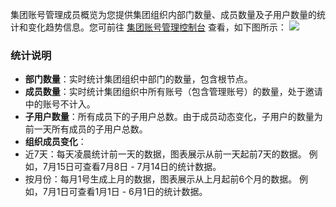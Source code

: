 集团账号管理成员概览为您提供集团组织内部门数量、成员数量及子用户数量的统计和变化趋势信息。您可前往 [集团账号管理控制台](https://console.cloud.tencent.com/organization/overview) 查看，如下图所示：
![](https://main.qcloudimg.com/raw/3eda94082a8d87520efcffa49ee26df6.png)


### 统计说明
- **部门数量**：实时统计集团组织中部门的数量，包含根节点。
- **成员数量**：实时统计集团组织中所有账号（包含管理账号）的数量，处于邀请中的账号不计入。
- **子用户数量**：所有成员下的子用户总数。由于成员动态变化，子用户的数量为前一天所有成员的子用户总数。
- **组织成员变化**：
 - 近7天：每天凌晨统计前一天的数据，图表展示从前一天起前7天的数据。
 例如，7月15日可查看7月8日 - 7月14日的统计数据。
 - 按月份：每月1号生成上月的数据，图表展示从上月起前6个月的数据。
  例如，7月1日可查看1月1日 - 6月1日的统计数据。

